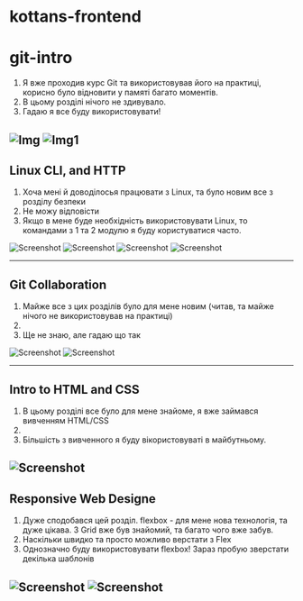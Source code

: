 # kottans-frontend

# git-intro

1. Я вже проходив курс Git та використовував його на практиці, корисно було відновити у памяті багато моментів. 
2. В цьому розділі нічого не здивувало. 
3. Гадаю я все буду використовувати!

![Img](./screenshots/git_basics/Introduction%20Sequence.PNG)
![Img1](./screenshots/git_basics/Push_Pull.PNG)
---
## Linux CLI, and HTTP

1. Хоча мені й доводілосья працювати з Linux, та було новим все з розділу безпеки 
2. Не можу відповісти
3. Якщо в мене буде необхідність використовувати Linux, то командами з 1 та 2 модулю я буду користуватися часто. 

![Screenshot](./screenshots/task_linux_cli/1.png)
![Screenshot](./screenshots/task_linux_cli/2.png)
![Screenshot](./screenshots/task_linux_cli/3.png)
![Screenshot](./screenshots/task_linux_cli/4.png)

---
## Git Collaboration
1. Майже все з цих розділів було для мене новим (читав, та майже нічого не використовував на практиці)
2.
3. Ще не знаю, але гадаю що так 

![Screenshot](./screenshots/task_git_collaboration/1.png)
![Screenshot](./screenshots/task_git_collaboration/2.png)


---
## Intro to HTML and CSS
1. В цьому розділі все було для мене знайоме, я вже займався вивченням HTML/CSS
2.
3. Більшість з вивченного я буду вікористовуваті в майбутньому.

![Screenshot](./screenshots/task_html_css_intro/html_css.png)
---
 
## Responsive Web Designe

1. Дуже сподобався цей розділ. flexbox - для мене нова технологія, та дуже цікава. З Grid вже був знайомий, та багато чого вже забув.
2. Наскільки швидко та просто можливо верстати з Flex
3. Однозначно буду використовувати flexbox! Зараз пробую зверстати декілька шаблонів 

![Screenshot](./screenshots/task_responsive_web_design/1.png)
![Screenshot](./screenshots/task_responsive_web_design/2.png)
---